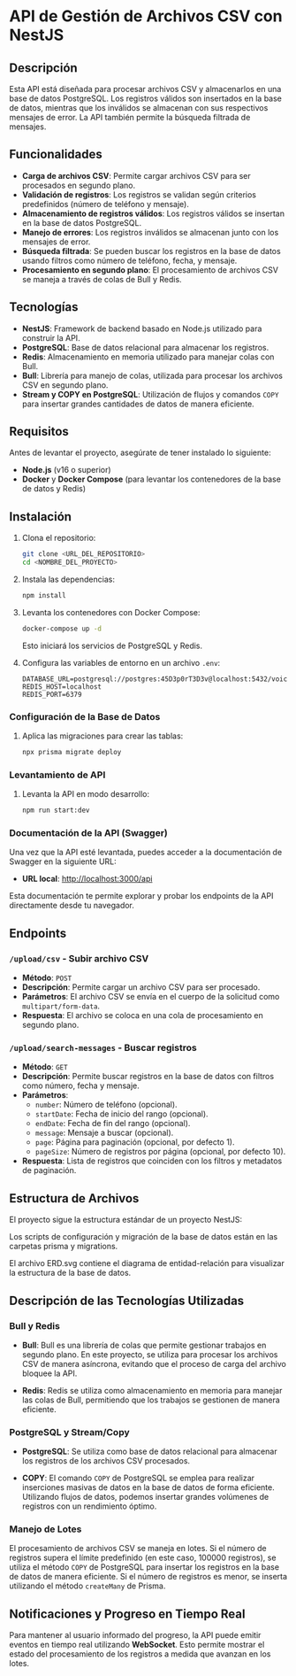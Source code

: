 # API de Gestión de Archivos CSV con NestJS

## Descripción

Esta API está diseñada para procesar archivos CSV y almacenarlos en una base de datos PostgreSQL. Los registros válidos son insertados en la base de datos, mientras que los inválidos se almacenan con sus respectivos mensajes de error. La API también permite la búsqueda filtrada de mensajes.

## Funcionalidades

- **Carga de archivos CSV**: Permite cargar archivos CSV para ser procesados en segundo plano.
- **Validación de registros**: Los registros se validan según criterios predefinidos (número de teléfono y mensaje).
- **Almacenamiento de registros válidos**: Los registros válidos se insertan en la base de datos PostgreSQL.
- **Manejo de errores**: Los registros inválidos se almacenan junto con los mensajes de error.
- **Búsqueda filtrada**: Se pueden buscar los registros en la base de datos usando filtros como número de teléfono, fecha, y mensaje.
- **Procesamiento en segundo plano**: El procesamiento de archivos CSV se maneja a través de colas de Bull y Redis.

## Tecnologías

- **NestJS**: Framework de backend basado en Node.js utilizado para construir la API.
- **PostgreSQL**: Base de datos relacional para almacenar los registros.
- **Redis**: Almacenamiento en memoria utilizado para manejar colas con Bull.
- **Bull**: Librería para manejo de colas, utilizada para procesar los archivos CSV en segundo plano.
- **Stream y COPY en PostgreSQL**: Utilización de flujos y comandos `COPY` para insertar grandes cantidades de datos de manera eficiente.

## Requisitos

Antes de levantar el proyecto, asegúrate de tener instalado lo siguiente:

- **Node.js** (v16 o superior)
- **Docker** y **Docker Compose** (para levantar los contenedores de la base de datos y Redis)

## Instalación

1. Clona el repositorio:
    ```bash
    git clone <URL_DEL_REPOSITORIO>
    cd <NOMBRE_DEL_PROYECTO>
    ```

2. Instala las dependencias:
    ```bash
    npm install
    ```

3. Levanta los contenedores con Docker Compose:
    ```bash
    docker-compose up -d
    ```

    Esto iniciará los servicios de PostgreSQL y Redis.

4. Configura las variables de entorno en un archivo `.env`:
    ```env
    DATABASE_URL=postgresql://postgres:45D3p0rT3D3v@localhost:5432/voices
    REDIS_HOST=localhost
    REDIS_PORT=6379
    ```

### Configuración de la Base de Datos

1. Aplica las migraciones para crear las tablas:
    ```bash
    npx prisma migrate deploy
    ```

### Levantamiento de API    

1. Levanta la API en modo desarrollo:
    ```bash
    npm run start:dev
    ```

### Documentación de la API (Swagger)

Una vez que la API esté levantada, puedes acceder a la documentación de Swagger en la siguiente URL:

- **URL local**: [http://localhost:3000/api](http://localhost:3000/api)

Esta documentación te permite explorar y probar los endpoints de la API directamente desde tu navegador.


## Endpoints

### `/upload/csv` - Subir archivo CSV

- **Método**: `POST`
- **Descripción**: Permite cargar un archivo CSV para ser procesado.
- **Parámetros**: El archivo CSV se envía en el cuerpo de la solicitud como `multipart/form-data`.
- **Respuesta**: El archivo se coloca en una cola de procesamiento en segundo plano.

### `/upload/search-messages` - Buscar registros

- **Método**: `GET`
- **Descripción**: Permite buscar registros en la base de datos con filtros como número, fecha y mensaje.
- **Parámetros**:
  - `number`: Número de teléfono (opcional).
  - `startDate`: Fecha de inicio del rango (opcional).
  - `endDate`: Fecha de fin del rango (opcional).
  - `message`: Mensaje a buscar (opcional).
  - `page`: Página para paginación (opcional, por defecto 1).
  - `pageSize`: Número de registros por página (opcional, por defecto 10).
- **Respuesta**: Lista de registros que coinciden con los filtros y metadatos de paginación.

## Estructura de Archivos

El proyecto sigue la estructura estándar de un proyecto NestJS:

Los scripts de configuración y migración de la base de datos están en las carpetas prisma y migrations.

El archivo ERD.svg contiene el diagrama de entidad-relación para visualizar la estructura de la base de datos.



## Descripción de las Tecnologías Utilizadas

### **Bull y Redis**

- **Bull**: Bull es una librería de colas que permite gestionar trabajos en segundo plano. En este proyecto, se utiliza para procesar los archivos CSV de manera asíncrona, evitando que el proceso de carga del archivo bloquee la API.
  
- **Redis**: Redis se utiliza como almacenamiento en memoria para manejar las colas de Bull, permitiendo que los trabajos se gestionen de manera eficiente.

### **PostgreSQL y Stream/Copy**

- **PostgreSQL**: Se utiliza como base de datos relacional para almacenar los registros de los archivos CSV procesados.
  
- **COPY**: El comando `COPY` de PostgreSQL se emplea para realizar inserciones masivas de datos en la base de datos de forma eficiente. Utilizando flujos de datos, podemos insertar grandes volúmenes de registros con un rendimiento óptimo.

### **Manejo de Lotes**

El procesamiento de archivos CSV se maneja en lotes. Si el número de registros supera el límite predefinido (en este caso, 100000 registros), se utiliza el método `COPY` de PostgreSQL para insertar los registros en la base de datos de manera eficiente. Si el número de registros es menor, se inserta utilizando el método `createMany` de Prisma.

## Notificaciones y Progreso en Tiempo Real

Para mantener al usuario informado del progreso, la API puede emitir eventos en tiempo real utilizando **WebSocket**. Esto permite mostrar el estado del procesamiento de los registros a medida que avanzan en los lotes.
